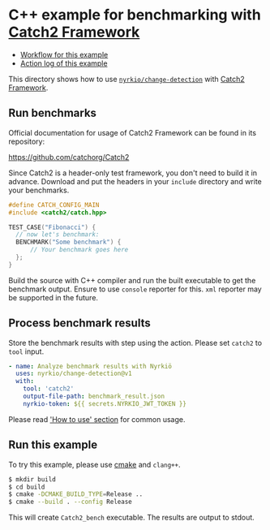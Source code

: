 C++ example for benchmarking with [Catch2 Framework][tool]
====================================================================

- [Workflow for this example](../../.github/workflows/catch2.yml)
- [Action log of this example](https://github.com/nyrkio/change-detection/actions?query=workflow%3A%22Catch2+C%2B%2B+Example%22)

This directory shows how to use [`nyrkio/change-detection`][action] with [Catch2 Framework][tool].



## Run benchmarks

Official documentation for usage of Catch2 Framework can be found in its repository:

https://github.com/catchorg/Catch2

Since Catch2 is a header-only test framework, you don't need to build it in advance.
Download and put the headers in your `include` directory and write your benchmarks.

```cpp
#define CATCH_CONFIG_MAIN
#include <catch2/catch.hpp>

TEST_CASE("Fibonacci") {
  // now let's benchmark:
  BENCHMARK("Some benchmark") {
      // Your benchmark goes here
  };
}
```

Build the source with C++ compiler and run the built executable to get the benchmark output.
Ensure to use `console` reporter for this. `xml` reporter may be supported in the future.



## Process benchmark results

Store the benchmark results with step using the action. Please set `catch2` to `tool` input.

```yaml
- name: Analyze benchmark results with Nyrkiö
  uses: nyrkio/change-detection@v1
  with:
    tool: 'catch2'
    output-file-path: benchmark_result.json
    nyrkio-token: ${{ secrets.NYRKIO_JWT_TOKEN }}
```

Please read ['How to use' section](https://github.com/nyrkio/change-detection#how-to-use) for common usage.



## Run this example

To try this example, please use [cmake](./CMakeLists.txt) and `clang++`.

```sh
$ mkdir build
$ cd build
$ cmake -DCMAKE_BUILD_TYPE=Release ..
$ cmake --build . --config Release
```

This will create `Catch2_bench` executable. The results are output to stdout.

[tool]: https://github.com/catchorg/Catch2
[action]: https://github.com/nyrkio/change-detection
